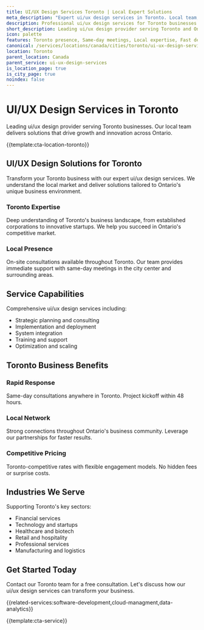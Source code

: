 ```yaml
---
title: UI/UX Design Services Toronto | Local Expert Solutions
meta_description: "Expert ui/ux design services in Toronto. Local team, same-day consultations, proven results. Transform your business today."
description: Professional ui/ux design services for Toronto businesses
short_description: Leading ui/ux design provider serving Toronto and Ontario.
icon: palette
features: Toronto presence, Same-day meetings, Local expertise, Fast deployment, Competitive rates, Proven track record
canonical: /services/locations/canada/cities/toronto/ui-ux-design-services-toronto.html
location: Toronto
parent_location: Canada
parent_service: ui-ux-design-services
is_location_page: true
is_city_page: true
noindex: false
---
```


# UI/UX Design Services in Toronto

Leading ui/ux design provider serving Toronto businesses. Our local team delivers solutions that drive growth and innovation across Ontario.

{{template:cta-location-toronto}}

## UI/UX Design Solutions for Toronto

Transform your Toronto business with our expert ui/ux design services. We understand the local market and deliver solutions tailored to Ontario's unique business environment.

### Toronto Expertise

Deep understanding of Toronto's business landscape, from established corporations to innovative startups. We help you succeed in Ontario's competitive market.

### Local Presence

On-site consultations available throughout Toronto. Our team provides immediate support with same-day meetings in the city center and surrounding areas.

## Service Capabilities

Comprehensive ui/ux design services including:
- Strategic planning and consulting
- Implementation and deployment
- System integration
- Training and support
- Optimization and scaling

## Toronto Business Benefits

### Rapid Response
Same-day consultations anywhere in Toronto. Project kickoff within 48 hours.

### Local Network
Strong connections throughout Ontario's business community. Leverage our partnerships for faster results.

### Competitive Pricing
Toronto-competitive rates with flexible engagement models. No hidden fees or surprise costs.

## Industries We Serve

Supporting Toronto's key sectors:
- Financial services
- Technology and startups
- Healthcare and biotech
- Retail and hospitality
- Professional services
- Manufacturing and logistics

## Get Started Today

Contact our Toronto team for a free consultation. Let's discuss how our ui/ux design services can transform your business.

{{related-services:software-development,cloud-managment,data-analytics}}

{{template:cta-service}}
